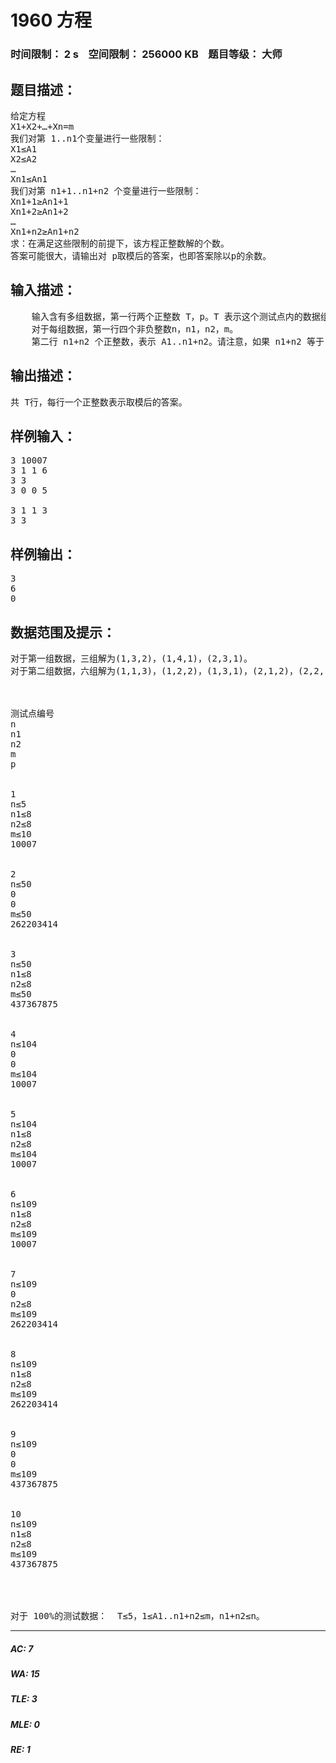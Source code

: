 # 1960 方程   
### 时间限制： 2 s&nbsp;&nbsp;&nbsp;&nbsp;空间限制： 256000 KB&nbsp;&nbsp;&nbsp;&nbsp;题目等级： 大师  
## 题目描述：  

<pre>
给定方程   
X1+X2+…+Xn=m   
我们对第 1..n1个变量进行一些限制：   
X1≤A1   
X2≤A2   
…   
Xn1≤An1   
我们对第 n1+1..n1+n2 个变量进行一些限制：   
Xn1+1≥An1+1   
Xn1+2≥An1+2   
…   
Xn1+n2≥An1+n2   
求：在满足这些限制的前提下，该方程正整数解的个数。   
答案可能很大，请输出对 p取模后的答案，也即答案除以p的余数。
</pre>
  
  
## 输入描述：  

<pre>
    输入含有多组数据，第一行两个正整数 T，p。T 表示这个测试点内的数据组数，p 的含义见题目描述。   
    对于每组数据，第一行四个非负整数n，n1，n2，m。   
    第二行 n1+n2 个正整数，表示 A1..n1+n2。请注意，如果 n1+n2 等于 0，那么这一行会成为一个空行。
</pre>
  
  
## 输出描述：  

<pre>
共 T行，每行一个正整数表示取模后的答案。 
</pre>
  
  
## 样例输入：  

<pre>
3 10007   
3 1 1 6   
3 3   
3 0 0 5   
   
3 1 1 3   
3 3
</pre>
  
  
## 样例输出：  

<pre>
3   
6   
0
</pre>
  
  
## 数据范围及提示：  

<pre>
对于第一组数据，三组解为(1,3,2)，(1,4,1)，(2,3,1)。   
对于第二组数据，六组解为(1,1,3)，(1,2,2)，(1,3,1)，(2,1,2)，(2,2,1)，(3,1,1)。



测试点编号
n
n1
n2
m
p


1
n≤5
n1≤8
n2≤8
m≤10
10007


2
n≤50
0
0
m≤50
262203414


3
n≤50
n1≤8
n2≤8
m≤50
437367875 


4
n≤104
0
0
m≤104
10007


5
n≤104
n1≤8
n2≤8
m≤104
10007


6
n≤109
n1≤8
n2≤8
m≤109
10007


7
n≤109
0
n2≤8
m≤109
262203414


8
n≤109
n1≤8
n2≤8
m≤109
262203414


9
n≤109
0
0
m≤109
437367875


10
n≤109
n1≤8
n2≤8
m≤109
437367875



  
对于 100%的测试数据：  T≤5，1≤A1..n1+n2≤m，n1+n2≤n。  
</pre>
  
  
***  

##### AC: 7  
##### WA: 15  
##### TLE: 3  
##### MLE: 0  
##### RE: 1  
